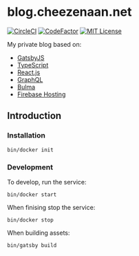 # blog.cheezenaan.net

[![CircleCI](https://circleci.com/gh/cheezenaan/blog/tree/master.svg?style=svg)](https://circleci.com/gh/cheezenaan/blog/tree/master)
[![CodeFactor](https://www.codefactor.io/repository/github/cheezenaan/blog/badge)](https://www.codefactor.io/repository/github/cheezenaan/blog)
[![MIT License](https://img.shields.io/badge/license-MIT-blue.svg)](LICENSE)

My private blog based on:

- [GatsbyJS](https://www.gatsbyjs.org/)
- [TypeScript](https://www.typescriptlang.org/)
- [React.js](https://reactjs.org/)
- [GraphQL](https://graphql.org/)
- [Bulma](https://bulma.io/)
- [Firebase Hosting](https://firebase.google.com/products/hosting)

## Introduction

### Installation

```/bin/sh
bin/docker init
```

### Development

To develop, run the service:

```/bin/sh
bin/docker start
```

When finising stop the service:

```/bin/sh
bin/docker stop
```

When building assets:

```/bin/sh
bin/gatsby build
```
